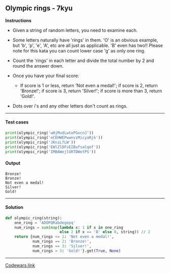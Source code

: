 ## Olympic rings - 7kyu

**Instructions**

- Given a string of random letters, you need to examine each.

- Some letters naturally have 'rings' in them. 'O' is an obvious example, but 'b', 'p', 'e', 'A', etc are all just as applicable. 'B' even has two!! Please note for this kata you can count lower case 'g' as only one ring.

- Count the 'rings' in each letter and divide the total number by 2 and round the answer down.

- Once you have your final score:

    - If score is 1 or less, return 'Not even a medal!'; if score is 2, return 'Bronze!'; if score is 3, return 'Silver!'; if score is more than 3, return 'Gold!'.

- Dots over i's and any other letters don't count as rings.

---

#### Test cases

```python
print(olympic_ring('wHjMudLwtoPGocnJ'))
print(olympic_ring('eCEHWEPwwnvzMicyaRjk'))
print(olympic_ring('JKniLfLW'))
print(olympic_ring('EWlZlDFsEIBufsalqof'))
print(olympic_ring('IMBAWejlGRTDWetPS'))
```

#### Output

```
Bronze!
Bronze!
Not even a medal!
Silver!
Gold!
```

---

#### Solution

```python
def olympic_ring(string):
    one_ring = 'ADOPQRabdegopq'
    num_rings = sum(map(lambda x: 1 if x in one_ring
                        else 2 if x == 'B' else 0, string)) // 2
    return {num_rings <= 1: 'Not even a medal!',
            num_rings == 2: 'Bronze!',
            num_rings == 3: 'Silver!',
            num_rings > 3: 'Gold!'}.get(True, None)
```

---

[Codewars link](https://www.codewars.com/kata/57d06663eca260fe630001cc/)
